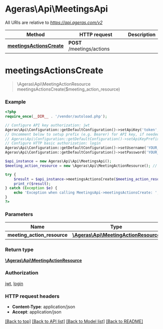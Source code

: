 # Ageras\Api\MeetingsApi

All URIs are relative to *https://api.ageras.com/v2*

Method | HTTP request | Description
------------- | ------------- | -------------
[**meetingsActionsCreate**](MeetingsApi.md#meetingsActionsCreate) | **POST** /meetings/actions | 


# **meetingsActionsCreate**
> \Ageras\Api\MeetingActionResource meetingsActionsCreate($meeting_action_resource)



### Example
```php
<?php
require_once(__DIR__ . '/vendor/autoload.php');

// Configure API key authorization: jwt
Ageras\Api\Configuration::getDefaultConfiguration()->setApiKey('token', 'YOUR_API_KEY');
// Uncomment below to setup prefix (e.g. Bearer) for API key, if needed
// Ageras\Api\Configuration::getDefaultConfiguration()->setApiKeyPrefix('token', 'Bearer');
// Configure HTTP basic authorization: login
Ageras\Api\Configuration::getDefaultConfiguration()->setUsername('YOUR_USERNAME');
Ageras\Api\Configuration::getDefaultConfiguration()->setPassword('YOUR_PASSWORD');

$api_instance = new Ageras\Api\Api\MeetingsApi();
$meeting_action_resource = new \Ageras\Api\MeetingActionResource(); // \Ageras\Api\MeetingActionResource | 

try {
    $result = $api_instance->meetingsActionsCreate($meeting_action_resource);
    print_r($result);
} catch (Exception $e) {
    echo 'Exception when calling MeetingsApi->meetingsActionsCreate: ', $e->getMessage(), PHP_EOL;
}
?>
```

### Parameters

Name | Type | Description  | Notes
------------- | ------------- | ------------- | -------------
 **meeting_action_resource** | [**\Ageras\Api\MeetingActionResource**](../Model/\Ageras\Api\MeetingActionResource.md)|  |

### Return type

[**\Ageras\Api\MeetingActionResource**](../Model/MeetingActionResource.md)

### Authorization

[jwt](../../README.md#jwt), [login](../../README.md#login)

### HTTP request headers

 - **Content-Type**: application/json
 - **Accept**: application/json

[[Back to top]](#) [[Back to API list]](../../README.md#documentation-for-api-endpoints) [[Back to Model list]](../../README.md#documentation-for-models) [[Back to README]](../../README.md)

